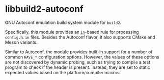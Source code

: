 # libbuild2-autoconf

GNU Autoconf emulation build system module for `build2`.

Specifically, this module provides an [`in`][module-in]-based rule for
processing `config.h.in` files. Besides the Autoconf flavor, it also supports
CMake and Meson variants.

Similar to Autoconf, the module provides built-in support for a number of
common `HAVE_*` configuration options. However, the values of these options
are not discovered by dynamic probing, such as trying to compile a test
program to check if the header is present. Instead, they are set to static
expected values based on the platform/compiler macros.

[module-in]: https://build2.org/build2/doc/build2-build-system-manual.xhtml#module-in
